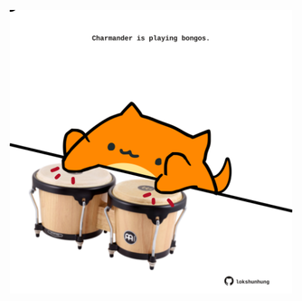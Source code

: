 <!-- built at 20/11/2022, 01:28:43 UTC -->
<p align="center">
  <img width="500" height="500" src="./ReadmeImage.svg">
</p>
